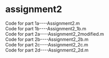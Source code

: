 # assignment2
Code for part 1a----Assignment2.m <br />
Code for part 1b----Assignment2_1b.m <br />
Code for part 2a----Assignment2_2modified.m <br />
Code for part 2b----Assignment2_2b.m <br />
Code for part 2c----Assignment2_2c.m <br />
Code for part 2d----Assignment2_2d.m
